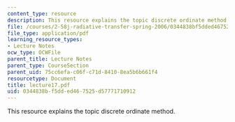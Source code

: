 ```yaml
---
content_type: resource
description: This resource explains the topic discrete ordinate method.
file: /courses/2-58j-radiative-transfer-spring-2006/0344838bf5dded467525d57771710912_lecture17.pdf
file_type: application/pdf
learning_resource_types:
- Lecture Notes
ocw_type: OCWFile
parent_title: Lecture Notes
parent_type: CourseSection
parent_uid: 75cc6efa-c06f-c71d-8410-8ea5b6b661f4
resourcetype: Document
title: lecture17.pdf
uid: 0344838b-f5dd-ed46-7525-d57771710912
---
```

This resource explains the topic discrete ordinate method.